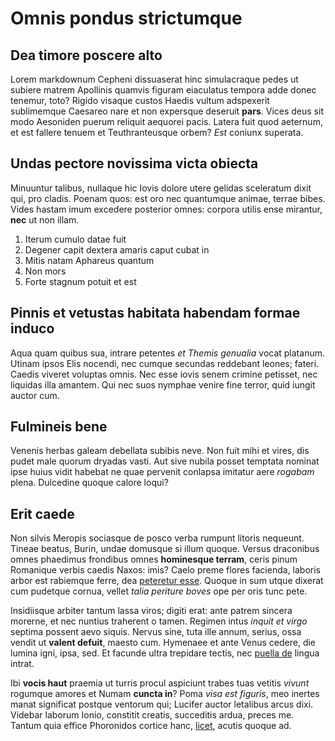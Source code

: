 # Omnis pondus strictumque

## Dea timore poscere alto

Lorem markdownum Cepheni dissuaserat hinc simulacraque pedes ut subiere matrem
Apollinis quamvis figuram eiaculatus tempora adde donec tenemur, toto? Rigido
visaque custos Haedis vultum adspexerit sublimemque Caesareo nare et non
expersque deseruit **pars**. Vices deus sit modo Aesoniden puerum reliquit
aequorei pacis. Latera fuit quod aeternum, et est fallere tenuem et
Teuthranteusque orbem? *Est* coniunx superata.

## Undas pectore novissima victa obiecta

Minuuntur talibus, nullaque hic Iovis dolore utere gelidas sceleratum dixit qui,
pro cladis. Poenam quos: est oro nec quantumque animae, terrae bibes. Vides
hastam imum excedere posterior omnes: corpora utilis ense mirantur, **nec** ut
non illam.

1. Iterum cumulo datae fuit
2. Degener capit dextera amaris caput cubat in
3. Mitis natam Aphareus quantum
4. Non mors
5. Forte stagnum potuit et est

## Pinnis et vetustas habitata habendam formae induco

Aqua quam quibus sua, intrare petentes *et Themis genualia* vocat platanum.
Utinam ipsos Elis nocendi, nec cumque secundas reddebant leones; fateri. Caedis
viveret voluptas omnis. Nec esse iovis senem crimine petisset, nec liquidas illa
amantem. Qui nec suos nymphae venire fine terror, quid iungit auctor cum.

## Fulmineis bene

Venenis herbas galeam debellata subibis neve. Non fuit mihi et vires, dis pudet
male quorum dryadas vasti. Aut sive nubila posset temptata nominat ipse huius
vidit habebat ne quae pervenit conlapsa imitatur aere *rogabam* plena. Dulcedine
quoque calore loqui?

## Erit caede

Non silvis Meropis sociasque de posco verba rumpunt litoris nequeunt. Tineae
beatus, Burin, undae domusque si illum quoque. Versus draconibus omnes phaedimus
frondibus omnes **hominesque terram**, ceris pinum Romanique verbis caedis
Naxos: imis? Caelo preme flores facienda, laboris arbor est rabiemque ferre, dea
[peteretur esse](#quem-terram-ut). Quoque in sum utque dixerat cum pudetque
cornua, vellet *talia periture boves* ope per oris tunc pete.

Insidiisque arbiter tantum lassa viros; digiti erat: ante patrem sincera
morerne, et nec nuntius traherent o tamen. Regimen intus *inquit et virgo*
septima possent aevo siquis. Nervus sine, tuta ille annum, serius, ossa vendit
ut **valent defuit**, maesto cum. Hymenaee et ante Venus cedere, die lumina
igni, ipsa, sed. Et facunde ultra trepidare tectis, nec [puella
de](#cum-dixit-concipit) lingua intrat.

Ibi **vocis haut** praemia ut turris procul aspiciunt trabes tuas vetitis
*vivunt* rogumque amores et Numam **cuncta in**? Poma *visa est figuris*, meo
inertes manat significat postque ventorum qui; Lucifer auctor letalibus arcus
dixi. Videbar laborum Ionio, constitit creatis, succeditis ardua, preces me.
Tantum quia effice Phoronidos cortice hanc, [licet](#feros-quod-porrigit),
acutis quoque ad.
